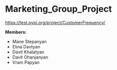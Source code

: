 # Marketing_Group_Project

https://test.pypi.org/project/CustomerFrequency/


**Members:**

- Mane Stepanyan
- Elina Davtyan
- Davit Khalatyan
- Davit Ohanjanyan
- Vram Papyan
